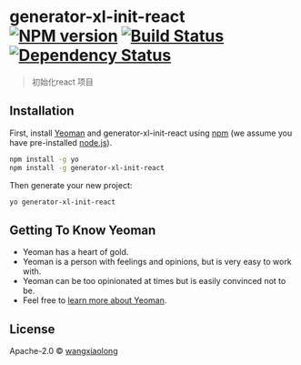 # generator-xl-init-react [![NPM version][npm-image]][npm-url] [![Build Status][travis-image]][travis-url] [![Dependency Status][daviddm-image]][daviddm-url]
> 初始化react 项目

## Installation

First, install [Yeoman](http://yeoman.io) and generator-xl-init-react using [npm](https://www.npmjs.com/) (we assume you have pre-installed [node.js](https://nodejs.org/)).

```bash
npm install -g yo
npm install -g generator-xl-init-react
```

Then generate your new project:

```bash
yo generator-xl-init-react
```

## Getting To Know Yeoman

 * Yeoman has a heart of gold.
 * Yeoman is a person with feelings and opinions, but is very easy to work with.
 * Yeoman can be too opinionated at times but is easily convinced not to be.
 * Feel free to [learn more about Yeoman](http://yeoman.io/).

## License

Apache-2.0 © [wangxiaolong](https://gilea.cn)


[npm-image]: https://badge.fury.io/js/generator-xl-init-react.svg
[npm-url]: https://npmjs.org/package/generator-xl-init-react
[travis-image]: https://travis-ci.org/longfei59418888/generator-xl-init-react.svg?branch=master
[travis-url]: https://travis-ci.org/longfei59418888/generator-xl-init-react
[daviddm-image]: https://david-dm.org/longfei59418888/generator-xl-init-react.svg?theme=shields.io
[daviddm-url]: https://david-dm.org/longfei59418888/generator-xl-init-react
